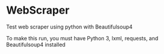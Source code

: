 # WebScraper
Test web scraper using python with Beautifulsoup4



To make this run, you must have Python 3, lxml, requests, and Beautifulsoup4 installed
